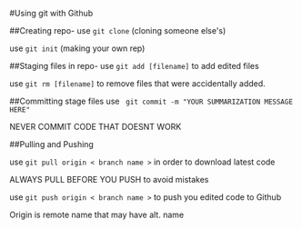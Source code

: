 #Using git with Github

##Creating repo-
use `git clone` (cloning someone else's)

use `git init` (making your own rep)

##Staging files in repo-
use `git add [filename]` to add edited files

use `git rm [filename]` to remove files that were accidentally added.

##Committing stage files
use ` git commit -m "YOUR SUMMARIZATION MESSAGE HERE"`

NEVER COMMIT CODE THAT DOESNT WORK

##Pulling and Pushing

use `git pull origin < branch name >` in order to download latest code

ALWAYS PULL BEFORE YOU PUSH to avoid mistakes

use `git push origin < branch name >` to push you edited code to Github

Origin is remote name that may have alt. name
